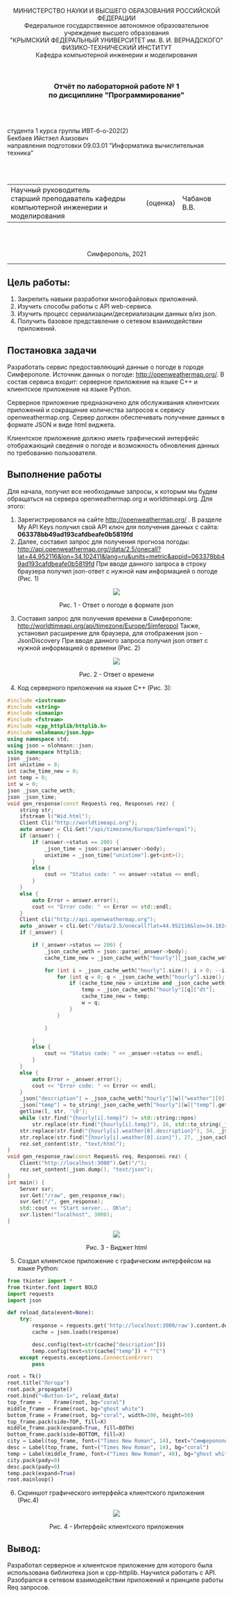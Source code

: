 <p align="center">МИНИСТЕРСТВО НАУКИ  И ВЫСШЕГО ОБРАЗОВАНИЯ РОССИЙСКОЙ ФЕДЕРАЦИИ<br>
Федеральное государственное автономное образовательное учреждение высшего образования<br>
"КРЫМСКИЙ ФЕДЕРАЛЬНЫЙ УНИВЕРСИТЕТ им. В. И. ВЕРНАДСКОГО"<br>
ФИЗИКО-ТЕХНИЧЕСКИЙ ИНСТИТУТ<br>
Кафедра компьютерной инженерии и моделирования</p>
<br>
<h3 align="center">Отчёт по лабораторной работе № 1<br> по дисциплине "Программирование"</h3>
<br><br>
<p>студента 1 курса группы ИВТ-б-о-202(2)<br>
Бекбаев Ийстэел Азизович<br>
направления подготовки 09.03.01 "Информатика вычислительная техника"</p>
<br><br>
<table>
<tr><td>Научный руководитель<br> старший преподаватель кафедры<br> компьютерной инженерии и моделирования</td>
<td>(оценка)</td>
<td>Чабанов В.В.</td>
</tr>
</table>
<br><br>
<p align="center">Симферополь, 2021</p>
<hr>

## Цель работы:

1. Закрепить навыки разработки многофайловыx приложений.
2. Изучить способы работы с API web-сервиса.
3. Изучить процесс сериализации/десериализации данных в/из json.
4. Получить базовое представление о сетевом взаимодействии приложений.

## Постановка задачи

Разработать сервис предоставляющий данные о погоде в городе Симферополе. Источник данных о погоде: http://openweathermap.org/. В состав сервиса входит: серверное приложение на языке С++ и клиентское приложение на языке Python.

Серверное приложение предназначено для обслуживания клиентских приложений и сокращение количества запросов к сервису openweathermap.org. Сервер должен обеспечивать получение данных в формате JSON и виде html виджета.

Клиентское приложение должно иметь графический интерфейс отображающий сведения о погоде и возможность обновления данных по требованию пользователя.

## Выполнение работы

Для начала, получил все необходимые запросы, к которым мы будем обращаться на сервера openweathermap.org и worldtimeapi.org. Для этого:
1. Зарегистрировался на сайте http://openweathermap.org/ . В разделе My API Keys получил свой API ключ для получения данных с сайта: **063378bb49ad193cafdbeafe0b5819fd**
2. Далее, составил запрос для получения прогноза погоды: http://api.openweathermap.org//data/2.5/onecall?lat=44.952116&lon=34.102411&lang=ru&units=metric&appid=063378bb49ad193cafdbeafe0b5819fd
При вводе данного запроса в строку браузера получил json-ответ с нужной нам информацией о погоде (Рис. 1)

<p align="center"> <img src="./image/json.PNG"> </p>

<p align="center">Рис. 1 - Ответ о погоде в формате json<br>

3. Составил запрос для получения времени в Симферополе: http://worldtimeapi.org/api/timezone/Europe/Simferopol
Также, установил расширение для браузера, для отображения json - JsonDiscovery
При вводе данного запроса получил json ответ с нужной информацией о времени (Рис. 2)

<p align="center"> <img src="./image/time.PNG"> </p>

<p align="center">Рис. 2 - Ответ о времени<br>

4. Код серверного приложения на языке С++ (Рис. 3):

```C++
#include <iostream>
#include <string>
#include <iomanip>
#include <fstream>
#include <cpp_httplib/httplib.h>
#include <nlohmann/json.hpp>
using namespace std;
using json = nlohmann::json;
using namespace httplib;
json _json;
int unixtime = 0;
int cache_time_new = 0;
int temp = 0;
int w = 0;
json _json_cache_weth;
json _json_time;
void gen_response(const Request& req, Response& rez) {
	string str;
	ifstream l("Wid.html");                                                    
	Client Cli("http://worldtimeapi.org");										
	auto answer = Cli.Get("/api/timezone/Europe/Simferopol");						
	if (answer) {																	
		if (answer->status == 200) {											
			_json_time = json::parse(answer->body);								
			unixtime = _json_time["unixtime"].get<int>();
		}
		else {
			cout << "Status code: " << answer->status << endl;
		}
	}
	else {
		auto Error = answer.error();
		cout << "Error code: " << Error << std::endl;
	}
	Client cli("http://api.openweathermap.org");
	auto _answer = cli.Get("/data/2.5/onecall?lat=44.952116&lon=34.102411&lang=ru&units=metric&appid=063378bb49ad193cafdbeafe0b5819fd");
	if (_answer) {

		if (_answer->status == 200) {
			_json_cache_weth = json::parse(_answer->body);						
			cache_time_new = _json_cache_weth["hourly"][_json_cache_weth["hourly"].size() - 1]["dt"].get<int>(); 

			for (int i = _json_cache_weth["hourly"].size(); i > 0; --i) {
				for (int q = 0; q < _json_cache_weth["hourly"].size(); q++) {
					if (cache_time_new > unixtime and _json_cache_weth["hourly"][q]["dt"] <= cache_time_new) {
						temp = _json_cache_weth["hourly"][q]["dt"];												
						cache_time_new = temp;
						w = q;
					}
				}

			}

		}
		else {
			cout << "Status code: " << _answer->status << endl;
		}
	}
	else {
		auto Error = _answer.error();
		cout << "Error code: " << Error << endl;
	}
	_json["description"] = _json_cache_weth["hourly"][w]["weather"][0]["description"];
	_json["temp"] = to_string(_json_cache_weth["hourly"][w]["temp"].get<int>());
	getline(l, str, '\0');
	while (str.find("{hourly[i].temp}") != std::string::npos)
		str.replace(str.find("{hourly[i].temp}"), 16, std::to_string(_json_cache_weth["hourly"][w]["temp"].get<int>()));				
	str.replace(str.find("{hourly[i].weather[0].description}"), 34, _json_cache_weth["hourly"][w]["weather"][0]["description"]);				
	str.replace(str.find("{hourly[i].weather[0].icon}"), 27, _json_cache_weth["hourly"][w]["weather"][0]["icon"]);
	rez.set_content(str, "text/html");
}
void gen_response_raw(const Request& req, Response& rez) {
	Client("http://localhost:3000").Get("/");
	rez.set_content(_json.dump(), "text/json");
}
int main() {
	Server svr;
	svr.Get("/raw", gen_response_raw);
	svr.Get("/", gen_response);
	std::cout << "Start server... OK\n";
	svr.listen("localhost", 3000);
}

```

<p align="center"> <img  src="./image/localhost3000.PNG"> </p>

<p align="center">Рис. 3 - Виджет html<br>

5. Создал клиентское приложение с графическим интерфейсом на языке Python:



```Python
from tkinter import *
from tkinter.font import BOLD
import requests
import json

def reload_data(event=None):
	try:
		response = requests.get('http://localhost:3000/raw').content.decode("utf8")
		cache = json.loads(response)

		desc.config(text=str(cache["description"]))
		temp.config(text=str(cache["temp"]) + "°C")
	except requests.exceptions.ConnectionError:
		pass

root = Tk()
root.title("Погода")
root.pack_propagate()
root.bind("<Button-1>", reload_data)
top_frame =    Frame(root, bg="coral")
middle_frame = Frame(root, bg="ghost white")
bottom_frame = Frame(root, bg="coral", width=200, height=50)
top_frame.pack(side=TOP, fill=X)
middle_frame.pack(expand=True, fill=BOTH)
bottom_frame.pack(side=BOTTOM, fill=X)
city = Label(top_frame, font=("Times New Roman", 14), text="Симферополь", bg="coral")
desc = Label(top_frame, font=("Times New Roman", 14), bg="coral")
temp = Label(middle_frame, font=("Times New Roman", 48), bg="ghost white")
city.pack(pady=0)
desc.pack(pady=0)
temp.pack(expand=True)
root.mainloop()
```
6. Скриншот графического интерфейса клиентского приложения (Рис.4)
<p align="center"> <img  src="./image/widget.PNG"> </p>

<p align="center">Рис. 4 - Интерфейс клиентского приложения<br>

## Вывод:
Разработал серверное и клиентское приложение для которого была использована библиотека json и cpp-httplib. Научился работать с API. Разобрался в сетевом взаимодействии приложений и принципе работы Req запросов.
